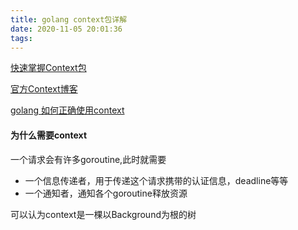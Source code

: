 ```yaml
---
title: golang context包详解
date: 2020-11-05 20:01:36
tags:
---
```


[快速掌握Context包](https://deepzz.com/post/golang-context-package-notes.html)

[官方Context博客](https://blog.golang.org/context)

[golang 如何正确使用context](https://juejin.im/post/6844903929340231694)



#### 为什么需要context

一个请求会有许多goroutine,此时就需要

* 一个信息传递者，用于传递这个请求携带的认证信息，deadline等等
* 一个通知者，通知各个goroutine释放资源

可以认为context是一棵以Background为根的树